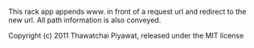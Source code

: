 This rack app appends www. in front of a request url and redirect to the new url. All path information is also conveyed.

Copyright (c) 2011 Thawatchai Piyawat, released under the MIT license
